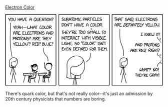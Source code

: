[Electron Color](https://xkcd.com/2734)

![Electron Color](./random_comic.png)

There's quark color, but that's not really color--it's just an admission by 20th century physicists that numbers are boring.


